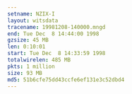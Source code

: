 ```yaml
---
setname: NZIX-I
layout: witsdata
tracename: 19981208-140000.mngd
end: Tue Dec  8 14:44:00 1998
gzsize: 45 MB
len: 0:10:01
start: Tue Dec  8 14:33:59 1998
totalwirelen: 485 MB
pkts: 1 million
size: 93 MB
md5: 51b6cfe75dd43ccfe6ef131e3c52dbd4
---
```

